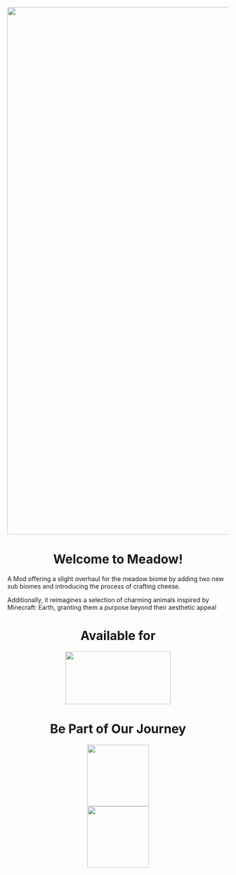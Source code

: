 <p align="center"><img src="https://imgur.com/ZIIuRj3.png" width="1200"></p>

<h1 align="center">Welcome to Meadow!</h1>

<p>A Mod offering a slight overhaul for the meadow biome by adding two new sub biomes and introducing the process of crafting cheese.</p>

<p>Additionally, it reimagines a selection of charming animals inspired by Minecraft: Earth, granting them a purpose beyond their aesthetic appeal</p>

<h1 align="center">Available for</h1>
<p align="center"><img src="https://imgur.com/gREqi3m.png" width="240" height="120"></p>

<h1 align="center">Be Part of Our Journey</h1>

<p align="center">
    <a title="discord" href="https://discord.gg/Vqu6wYZwdZ">
        <img style="display: block; margin-left: auto; margin-right: auto;" src="https://1000logos.net/wp-content/uploads/2021/06/Discord-logo-2015.png" alt="" width="" height="140" />
    </a>
    <a title="patreon" href="https://www.patreon.com/user?u=78595058">
        <img style="display: block; margin-left: auto; margin-right: auto;" src="https://cdn.icon-icons.com/icons2/2699/PNG/512/patreon_logo_icon_170869.png" alt="" width="" height="140" />
    </a>
</p>
